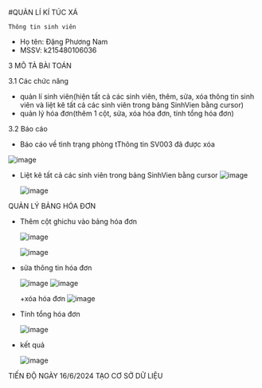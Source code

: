 #QUẢN LÍ KÍ TÚC XÁ 


    Thông tin sinh viên 
   + Họ tên: Đặng Phương Nam
   + MSSV: k215480106036

3 MÔ TẢ BÀI TOÁN 


3.1 Các chức năng 
+ quản lí sinh viên(hiện tất cả các sinh viên, thêm, sửa, xóa thông tin sinh viên và liệt kê tất cả các sinh viên trong bảng SinhVien bằng cursor)
+ quản lý hóa đơn(thêm 1 cột, sửa, xóa hóa đơn, tính tổng hóa đơn)

  
3.2 Báo cáo
 + Báo cáo về tình trạng phòng tThông tin SV003 đã được xóa

  ![image](https://github.com/Dang-Nam/Dang-Nam/assets/168844237/b73a2a7e-9b0d-41e3-bbe6-383580f1212c)

+ Liệt kê tất cả các sinh viên trong bảng SinhVien bằng cursor
  ![image](https://github.com/Dang-Nam/Dang-Nam/assets/168844237/6a670c6c-065d-43cb-9252-41bcb4ae2522)

  ![image](https://github.com/Dang-Nam/Dang-Nam/assets/168844237/342584a3-fae0-442b-8278-223b0a70774a)


QUẢN LÝ BẢNG HÓA ĐƠN 
+ Thêm cột ghichu vào bảng hóa đơn

  ![image](https://github.com/Dang-Nam/Dang-Nam/assets/168844237/35dd21c9-fa6c-4ee8-9a49-031e29b61bf1)

  ![image](https://github.com/Dang-Nam/Dang-Nam/assets/168844237/21b69f83-7592-475f-99b2-5bdb0f2f7610)

+ sửa thông tin hóa đơn
  
  ![image](https://github.com/Dang-Nam/Dang-Nam/assets/168844237/61d9bab1-c513-4017-8f24-f354b77149df)
  ![image](https://github.com/Dang-Nam/Dang-Nam/assets/168844237/fe1d2b89-756f-49aa-ba00-32970393557a)

  +xóa hóa đơn
  ![image](https://github.com/Dang-Nam/Dang-Nam/assets/168844237/efaa243d-711a-454e-b55e-cb48665b0696)



 + Tính tổng hóa đơn

   ![image](https://github.com/Dang-Nam/Dang-Nam/assets/168844237/3c3ca906-1c14-48a2-8a38-9a18b6b09e52)

  + kết quả

    ![image](https://github.com/Dang-Nam/Dang-Nam/assets/168844237/66eecbfc-15e2-45ac-b66b-3e40a3152402)


TIẾN ĐỘ 
NGÀY 16/6/2024 TẠO CƠ SỞ DỮ LIỆU






  

